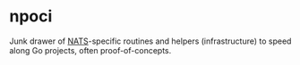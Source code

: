 # npoci

Junk drawer of [NATS](https://nats.io)-specific routines and helpers (infrastructure) to speed along Go projects, often proof-of-concepts.
